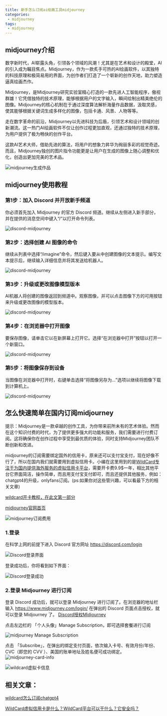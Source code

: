 ```yaml
---
title: 新手怎么订阅ai绘画工具midjourney
categories:
 - midjourney
tags:
 - midjourney
---
```

## midjourney介绍

数字新时代，AI崭露头角，引领各个领域的风潮！尤其是在艺术和设计的殿堂，AI的引入成为瞩目焦点。Midjourney，作为一款炙手可热的AI绘画软件，以其独特的科技原理和极简易用的界面，为创作者们打造了一个崭新的创作天地，助力塑造逼真绘画杰作。

Midjourney，是Midjourney研究实验室精心打造的一款先进人工智能程序，傲视群雄！它凭借独特的技术原理，能够根据用户的文字输入，瞬间绘制出精美绝伦的图像。Midjourney的核心机制在于通过深度算法解析海量作品数据，汲取灵感，使其能够根据关键词生成多样化的图像，包括卡通、风景、人物等等。

走在数字革命的前沿，Midjourney以先进科技为后盾，引领艺术和设计领域的创新潮流。这一热门AI绘画软件不仅让创作过程更加直观，还通过独特的技术原理，为用户提供了极为畅快的创作平台。

这款AI艺术大师，借助先进的算法，将用户的想象力昇华为绚丽多彩的视觉奇迹。而且，Midjourney独创的图片指令功能更是让用户在生成的图像上随心调整和优化，创造出更加完美的艺术品。

![midjourney生成作品](../imags/midjourney/midjourney-image.png)


## midjourney使用教程

### 第1步：加入 Discord 并开放新手频道

你必须首先加入 Midjourney 的官方 Discord 频道。继续从左侧进入新手部分，并在提供的消息空间中键入“/”以打开命令列表。

![discord-midjourney](https://cms.pixso.cn/images/designskills/2023/2023-Q2/midjourney-usage-guide10.jpg)

### 第2步：选择创建 AI 图像的命令

继续从列表中选择“/imagine”命令，然后键入要从中创建图像的文本提示。编写文本提示后，继续输入详细信息并将其发送给机器人。

![discord-midjourney](https://cms.pixso.cn/images/designskills/2023/2023-Q2/midjourney-usage-guide11.jpg)

### 第3步：升级或更改图像模型版本

AI机器人将创建的图像返回到频道中。观察图像，并可以点击图像下方的可用按钮来升级或更改图像的模型版本。

![discord-midjourney](https://cms.pixso.cn/images/designskills/2023/2023-Q2/midjourney-usage-guide12.jpg)


### 第4步：在浏览器中打开图像

要保存图像，请单击它以在新屏幕上打开它。选择“在浏览器中打开”按钮以打开一个新窗口。

![discord-midjourney](https://cms.pixso.cn/images/designskills/2023/2023-Q2/midjourney-usage-guide13.jpg)

### 第5步：将图像保存到设备

当图像在浏览器中打开时，右键单击选择“将图像另存为...”选项以继续将图像下载到计算机上。

![discord-midjourney](https://cms.pixso.cn/images/designskills/2023/2023-Q2/midjourney-usage-guide13.jpg)

## 怎么快速简单在国内订阅midjourney

提示：Midjourney是一款卓越的创作工具，为你带来前所未有的艺术体验。然而在这个知识付费的时代，为了提供更多强大的功能和服务，我们需要进行付费订阅。这将确保你在创作过程中享受到最优质的体验，同时支持Midjourney团队不断创新和改进。

midjourney的订阅需要绑定国外的信用卡，原来还可以支付宝支付，现在好像不行了，所以在国内我们就需要用到虚拟信用卡。小编在这里用到的是[WildCard专注于为国内提供海外服务的虚拟信用卡平台](https://bewildcard.com/i/GTP999)，需要开卡费9.9$一年，相比其他平台它界面简洁，操作简单，而且用支付宝支付即可，而且还提供其他服务，例如：chatgpt4的升级，onlyfans订阅。(ps:如果你对这些管兴趣，可以看最下方的相关文章)

[wildcard开卡教程，在此文第一部分](https://txccai.github.io/gptDocs/WildCard/)


[midjourney官网首页](https://www.midjourney.com/)

![midjourney订阅费用](../imags/midjourney/midjourney-subscribe-cost.png)

### 1.登录

在科学上网的前提下进入 Discord 官方网址 [https://discord.com/login ](https://discord.com/login )

![Discord登录界面](https://downloads.intercomcdn.com/i/o/774751520/34c324494a92f55a95d6ca9f/%E6%88%AA%E5%B1%8F2023-06-30+11.37.15.png)

登录成功后，你将看到如下界面：

![Discord登录成功](https://downloads.intercomcdn.com/i/o/774754713/0c80682ab65a40e5cacbd50f/%E6%88%AA%E5%B1%8F2023-06-30+11.46.28.png)

### 2.登录 Midjourney 进行订阅

登录 Discord 成功后，就可以登录 Midjourney 进行订阅了。在浏览器的地址栏输入 https://www.midjourney.com/login/ 
在弹出的 Discord 页面点击授权，就可以登录 Midjourney 了。
[Discord授权Midjourney](https://downloads.intercomcdn.com/i/o/774755950/5d248224c4d07b6a4dfaaebf/%E6%88%AA%E5%B1%8F2023-06-30+11.50.27.png)

点击左边栏的 「个人头像」Manage Subscription，即可选择套餐进行订阅

![midjourney Manage Subscription](../imags/midjourney/midjourney-subscribe.png)

点击 「Subscribe」，在弹出的绑定支付页面，依次输入卡号、有效月份/年份、CVC（即您的 CVV ）、美国的账单地址及姓名便可成功绑定。
![midjourney-card-info](https://puputeju-tc.oss-cn-beijing.aliyuncs.com/hFQULzuiDN6BZ4G.png)

![wildcard虚拟卡信息](../imags/WildCard/wildcard-cardinfo.png)

## 相关文章：

[wildcard怎么订阅chatgpt4](https://txccai.github.io/gptDocs/WildCard/)

[WildCard虚拟信用卡是什么？WildCard平台可以干什么？它安全吗？](https://txccai.github.io/gptDocs/WildCard/something-about-wildcard.html)